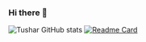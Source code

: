 ### Hi there 👋

<!--
**tsingune/tsingune** is a ✨ _special_ ✨ repository because its `README.md` (this file) appears on your GitHub profile.

Here are some ideas to get you started:

- 🔭 I’m currently working on ...
- 🌱 I’m currently learning ...
- 👯 I’m looking to collaborate on ...
- 🤔 I’m looking for help with ...
- 💬 Ask me about ...
- 📫 How to reach me: ...
- 😄 Pronouns: ...
- ⚡ Fun fact: ...
-->
![Tushar GitHub stats](https://github-readme-stats.vercel.app/api?username=tsingune&show_icons=true&theme=dark)
[![Readme Card](https://github-readme-stats.vercel.app/api/pin/?username=tsingune&repo=github-readme-stats)](https://github.com/tsingune/)
